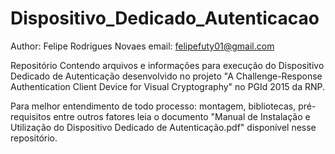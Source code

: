 # Dispositivo_Dedicado_Autenticacao
Author: Felipe Rodrigues Novaes
email:  felipefuty01@gmail.com


Repositório Contendo arquivos e informações para execução do Dispositivo Dedicado de Autenticação desenvolvido no projeto "A Challenge-Response Authentication Client Device for Visual Cryptography" no PGId 2015 da RNP.

Para melhor entendimento de todo processo: montagem, bibliotecas, pré-requisitos entre outros fatores 
leia o documento "Manual de Instalação e Utilização do Dispositivo Dedicado de Autenticação.pdf" disponível nesse repositório.
